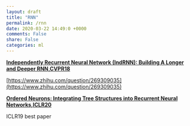 ```yaml
---
layout: draft
title: "RNN"
permalink: /rnn
date: 2020-03-22 14:49:0 +0000
comments: False
share: False
categories: ml
---
```



**[Independently Recurrent Neural Network (IndRNN): Building A Longer and Deeper RNN,CVPR18](https://arxiv.org/abs/1803.04831)**

[https://www.zhihu.com/question/269309035](https://www.zhihu.com/question/269309035)

**[Ordered Neurons: Integrating Tree Structures into Recurrent Neural Networks,ICLR20](https://arxiv.org/abs/1810.09536)**

ICLR19 best paper 